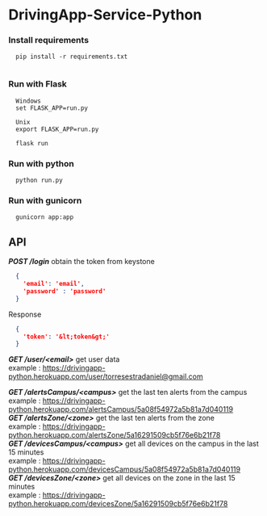 # DrivingApp-Service-Python

### Install requirements 
```
  pip install -r requirements.txt
 
```

### Run with Flask

```
  Windows
  set FLASK_APP=run.py

  Unix
  export FLASK_APP=run.py
```

```
  flask run
```

### Run with python

```
  python run.py
```

### Run with gunicorn 

```
  gunicorn app:app
```

## API

***POST /login*** obtain the token from keystone
```json
  {
    'email': 'email',
    'password' : 'password'
  }
```
Response  

```json
  {
    'token': '&lt;token&gt;'
  }
```

***GET /user/&lt;email&gt;*** get user data <br>
example : https://drivingapp-python.herokuapp.com/user/torresestradaniel@gmail.com  <br> 

***GET /alertsCampus/&lt;campus&gt;*** get the last ten alerts from the campus <br> 
example : https://drivingapp-python.herokuapp.com/alertsCampus/5a08f54972a5b81a7d040119  <br> 
***GET /alertsZone/&lt;zone&gt;*** get the last ten alerts from the zone <br>
example : https://drivingapp-python.herokuapp.com/alertsZone/5a16291509cb5f76e6b21f78  <br> 
***GET /devicesCampus/&lt;campus&gt;*** get all devices on the campus in the last 15 minutes <br>
example : https://drivingapp-python.herokuapp.com/devicesCampus/5a08f54972a5b81a7d040119  <br> 
***GET /devicesZone/&lt;zone&gt;*** get all devices on the zone  in the last 15 minutes <br>
example : https://drivingapp-python.herokuapp.com/devicesZone/5a16291509cb5f76e6b21f78  <br> 
  
